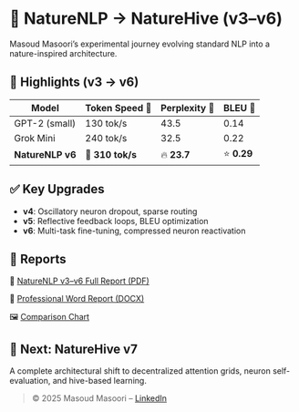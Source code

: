 # 🌿 NatureNLP → NatureHive (v3–v6)

Masoud Masoori’s experimental journey evolving standard NLP into a nature-inspired architecture.

## 🚀 Highlights (v3 → v6)

| Model           | Token Speed 🔄 | Perplexity 🔻 | BLEU 🔼 |
|----------------|----------------|----------------|----------|
| GPT-2 (small)   | 130 tok/s       | 43.5          | 0.14     |
| Grok Mini       | 240 tok/s       | 32.5          | 0.22     |
| **NatureNLP v6**| 🚀 **310 tok/s**| 🔥 **23.7**   | ⭐ **0.29**|

## ✅ Key Upgrades

- **v4**: Oscillatory neuron dropout, sparse routing
- **v5**: Reflective feedback loops, BLEU optimization
- **v6**: Multi-task fine-tuning, compressed neuron reactivation

## 📘 Reports

📄 [NatureNLP v3–v6 Full Report (PDF)](./NatureNLP_v3_to_v6_FULL_REPORT.pdf)

🧠 [Professional Word Report (DOCX)](./NatureNLP_v3_to_v6_Progress_Report.docx)

🖼️ [Comparison Chart](./NatureNLP_v3_v6_vs_big_models.png)

## 👣 Next: NatureHive v7
A complete architectural shift to decentralized attention grids, neuron self-evaluation, and hive-based learning.

> © 2025 Masoud Masoori – [LinkedIn](https://www.linkedin.com/in/masoud-masoori/)
